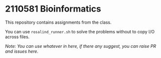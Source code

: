 # 2110581 Bioinformatics

This repository contains assignments from the class.

You can use `rosalind_runner.sh` to solve the problems without to copy I/O across files.

*Note: You can use whatever in here, if there any suggest, you can raise PR and issues here.*

